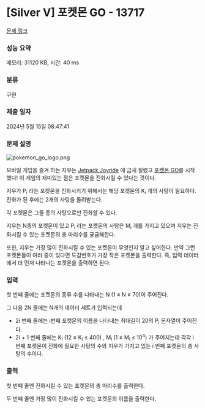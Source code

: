 # [Silver V] 포켓몬 GO - 13717 

[문제 링크](https://www.acmicpc.net/problem/13717) 

### 성능 요약

메모리: 31120 KB, 시간: 40 ms

### 분류

구현

### 제출 일자

2024년 5월 15일 08:47:41

### 문제 설명

<p><img alt="pokemon_go_logo.png" src="https://upload.acmicpc.net/c2245e53-4103-4412-8d1b-859bbb9776fa/-/preview/"></p>

<p>모바일 게임을 즐겨 하는 지우는 <a href="https://halfbrick.com/our-games/jetpack-joyride/">Jetpack Joyride</a> 에 금새 질렸고 <a href="https://www.pokemongo.com/">포켓몬 GO</a>를 시작했다! 이 게임의 재미있는 점은 포켓몬을 진화시킬 수 있다는 것이다.</p>

<p>지우가 P<sub>i</sub> 라는 포켓몬을 진화시키기 위해서는 해당 포켓몬의 K<sub>i</sub> 개의 사탕이 필요하다. 진화가 된 후에는 2개의 사탕을 돌려받는다.</p>

<p>각 포켓몬은 그들 종의 사탕으로만 진화할 수 있다.</p>

<p>지우는 N종의 포켓몬이 있고 P<sub>i</sub> 라는 포켓몬의 사탕은 M<sub>i</sub> 개를 가지고 있으며 지우는 진화시킬 수 있는 포켓몬의 총 마리수를 궁금해한다.</p>

<p>또한, 지우는 가장 많이 진화시킬 수 있는 포켓몬이 무엇인지 알고 싶어한다. 만약 그런 포켓몬들이 여러 종이 있다면 도감번호가 가장 작은 포켓몬을 출력한다. 즉, 입력 데이터에서 더 먼저 나타나는 포켓몬을 출력하면 된다. </p>

### 입력 

 <p>첫 번째 줄에는 포켓몬의 종류 수를 나타내는 N (1 ≤ N ≤ 70)이 주어진다.</p>

<p>그 다음 2N 줄에는 N개의 데이터 세트가 입력되는데</p>

<ul>
	<li>2i 번째 줄에는 i번째 포켓몬의 이름을 나타내는 최대길이 20의 P<sub>i</sub> 문자열이 주어진다.</li>
	<li>2i + 1 번째 줄에는 K<sub>i</sub>  (12 ≤ K<sub>i</sub> ≤ 400) , M<sub>i</sub> (1 ≤ M<sub>i</sub> ≤ 10<sup>4</sup>) 가 주어지는데 각각 i 번째 포켓몬이 진화에 필요한 사탕의 수와 지우가 가지고 있는 i 번째 포켓몬의 총 사탕의 수이다.</li>
</ul>

### 출력 

 <p>첫 번째 줄엔 진화시킬 수 있는 포켓몬의 총 마리수를 출력한다.</p>

<p>두 번째 줄엔 가장 많이 진화시킬 수 있는 포켓몬의 이름을 출력한다.</p>

